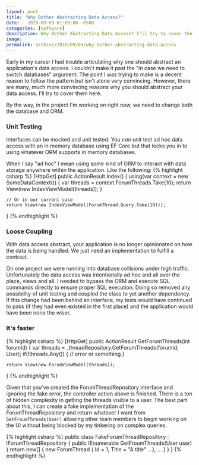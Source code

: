 ```yaml
---
layout: post
title: "Why Bother Abstracting Data Access?"
date:   2018-09-03 01:00:00 -0500
categories: [software]
description: Why Bother Abstracting Data Access? I'll try to cover the reasons here. 
image: 
permalink: archive/2018/09/03/why-bother-abstracting-data-access
---
```


Early in my career I had trouble articulating why one should abstract an application's data access. I couldn't make it past the "in case we need to switch databases" argument. The point I was trying to make is a decent reason to follow the pattern but isn't alone very convincing. However, there are many, much more convincing reasons why you should abstract your data access. I'll try to cover them here. 

By the way, in the project I'm working on right now, we need to change both the database and ORM.

### Unit Testing
Interfaces can be mocked and unit tested. You _can_ unit test ad hoc data access with an in memory database using EF Core but that locks you in to using whatever ORM supports in memory databases. 

When I say "ad hoc" I mean using some kind of ORM to interact with data storage anywhere within the application. Like the following:
{% highlight csharp %}
[HttpGet]
public ActionResult Index()
{
    using(var context = new SomeDataContext())
    {
        var threads = context.ForumThreads.Take(10);
        return View(new IndexViewModel(threads));
    }
    
    // Or in our current case
    return View(new IndexViewModel(ForumThread.Query.Take(10)));
}
{% endhighlight %}


### Loose Coupling
With data access abstract, your application is no longer opinionated on how the data is being handled. We just need an implementation to fulfill a contract.

On one project we were running into database collisions under high traffic. Unfortunately the data access was intentionally ad hoc and all over the place, views and all. I needed to bypass the ORM and execute SQL commands directly to ensure proper SQL execution. Doing so removed any possibility of unit testing and coupled the class to yet another dependency. If this change had been behind an interface, my tests would have continued to pass (if they had even existed in the first place) and the application would have been none the wiser.

### It's faster
{% highlight csharp %}
[HttpGet]
public ActionResult GetForumThreads(int forumId)
{
    var threads = _threadRepository.GetForumThreads(forumId, User);
    if(!threads.Any())
    {
        // error or something
    }

    return View(new ForumViewModel(threads));
}
{% endhighlight %}

Given that you've created the ForumThreadRepository interface and ignoring the fake error, the controller action above is finished. There is a ton of hidden complexity in getting the threads visible to a user. The best part about this, I can create a fake implementation of the ForumThreadRepository and return whatever I want from `GetFroumThreads(User)` allowing other team members to begin working on the UI without being blocked by my tinkering on complex queries.

{% highlight csharp %}
public class FakeForumThreadRepository : IForumThreadRepository
{
    public IEnumerable<ForumThread> GetFroumThreads(User user)
    {
        return new[]
        {
            new ForumThread { Id = 1, Title = "A title" ...},
            ...
        }
    }
}
{% endhighlight %}
